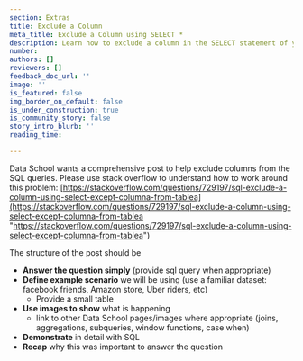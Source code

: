 ```yaml
---
section: Extras
title: Exclude a Column
meta_title: Exclude a Column using SELECT *
description: Learn how to exclude a column in the SELECT statement of your query
number: 
authors: []
reviewers: []
feedback_doc_url: ''
image: ''
is_featured: false
img_border_on_default: false
is_under_construction: true
is_community_story: false
story_intro_blurb: ''
reading_time: 

---
```

Data School wants a comprehensive post to help exclude columns from the SQL queries. Please use stack overflow to understand how to work around this problem: [https://stackoverflow.com/questions/729197/sql-exclude-a-column-using-select-except-columna-from-tablea](https://stackoverflow.com/questions/729197/sql-exclude-a-column-using-select-except-columna-from-tablea "https://stackoverflow.com/questions/729197/sql-exclude-a-column-using-select-except-columna-from-tablea")

The structure of the post should be

* **Answer the question simply** (provide sql query when appropriate)
* **Define example scenario** we will be using (use a familiar dataset: facebook friends, Amazon store, Uber riders, etc)
  * Provide a small table
* **Use images to show** what is happening
  * link to other Data School pages/images where appropriate (joins, aggregations, subqueries, window functions, case when)
* **Demonstrate** in detail with SQL
* **Recap** why this was important to answer the question